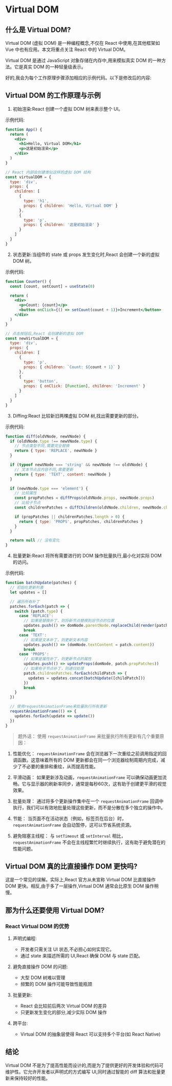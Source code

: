 # Virtual DOM

## 什么是 Virtual DOM?

Virtual DOM (虚拟 DOM) 是一种编程概念,不仅在 React 中使用,在其他框架如 Vue 中也有应用。本文将重点关注 React 中的 Virtual DOM。

Virtual DOM 是通过 JavaScript 对象存储在内存中,用来模拟真实 DOM 的一种方法。它是真实 DOM 的一种轻量级表示。

好的,我会为每个工作原理步骤添加相应的示例代码。以下是修改后的内容:

## Virtual DOM 的工作原理与示例

1. 初始渲染:React 创建一个虚拟 DOM 树来表示整个 UI。

示例代码:

```jsx
function App() {
  return (
    <div>
      <h1>Hello, Virtual DOM</h1>
      <p>这是初始渲染</p>
    </div>
  )
}

// React 内部会创建类似这样的虚拟 DOM 结构
const virtualDOM = {
  type: 'div',
  props: {
    children: [
      {
        type: 'h1',
        props: { children: 'Hello, Virtual DOM' }
      },
      {
        type: 'p',
        props: { children: '这是初始渲染' }
      }
    ]
  }
}
```

2. 状态更新:当组件的 state 或 props 发生变化时,React 会创建一个新的虚拟 DOM 树。

示例代码:

```jsx
function Counter() {
  const [count, setCount] = useState(0)

  return (
    <div>
      <p>Count: {count}</p>
      <button onClick={() => setCount(count + 1)}>Increment</button>
    </div>
  )
}

// 点击按钮后,React 会创建新的虚拟 DOM
const newVirtualDOM = {
  type: 'div',
  props: {
    children: [
      {
        type: 'p',
        props: { children: `Count: ${count + 1}` }
      },
      {
        type: 'button',
        props: { onClick: [Function], children: 'Increment' }
      }
    ]
  }
}
```

3. Diffing:React 比较新旧两棵虚拟 DOM 树,找出需要更新的部分。

示例代码:

```javascript
function diff(oldVNode, newVNode) {
  if (oldVNode.type !== newVNode.type) {
    // 节点类型不同,需要完全替换
    return { type: 'REPLACE', newVNode }
  }

  if (typeof newVNode === 'string' && newVNode !== oldVNode) {
    // 文本节点且内容不同,需要更新
    return { type: 'TEXT', content: newVNode }
  }

  if (newVNode.type === 'element') {
    // 比较属性
    const propPatches = diffProps(oldVNode.props, newVNode.props)
    // 比较子节点
    const childrenPatches = diffChildren(oldVNode.children, newVNode.children)

    if (propPatches || childrenPatches.length > 0) {
      return { type: 'PROPS', propPatches, childrenPatches }
    }
  }

  return null // 没有变化
}
```

4. 批量更新:React 将所有需要进行的 DOM 操作批量执行,最小化对实际 DOM 的访问。

示例代码:

```javascript
function batchUpdate(patches) {
  // 初始化更新列表
  let updates = []

  // 遍历所有补丁
  patches.forEach(patch => {
    switch (patch.type) {
      case 'REPLACE':
        // 如果是替换补丁，则将新节点替换到旧节点的位置
        updates.push(() => domNode.parentNode.replaceChild(render(patch.newVNode), domNode))
        break
      case 'TEXT':
        // 如果是文本补丁，则更新文本内容
        updates.push(() => (domNode.textContent = patch.content))
        break
      case 'PROPS':
        // 如果是属性补丁，则更新节点的属性
        updates.push(() => updateProps(domNode, patch.propPatches))
        // 如果有子节点补丁，则递归处理
        patch.childrenPatches.forEach(childPatch => {
          updates = updates.concat(batchUpdate([childPatch]))
        })
        break
    }
  })

  // 使用requestAnimationFrame来批量执行所有更新
  requestAnimationFrame(() => {
    updates.forEach(update => update())
  })
}
```

> 题外话：
使用 `requestAnimationFrame` 来批量执行所有更新有几个重要原因：

1. 性能优化：
   `requestAnimationFrame` 会在浏览器下一次重绘之前调用指定的回调函数。这意味着所有的 DOM 更新都会在同一个浏览器绘制周期内完成，减少了不必要的重排和重绘，从而提高性能。

2. 平滑动画：
   如果更新涉及动画，`requestAnimationFrame` 可以确保动画更加流畅。它与显示器的刷新率同步，通常是每秒60次，这有助于创建更平滑的视觉效果。

3. 批量处理：
   通过将多个更新操作集中在一个 `requestAnimationFrame` 回调中执行，我们可以有效地批量处理这些更新，而不是分散在多个独立的操作中。

4. 节能：
   当页面不在活动状态（例如，标签页在后台）时，`requestAnimationFrame` 会自动暂停，这可以节省系统资源。

5. 避免阻塞主线程：
   与 `setTimeout` 或 `setInterval` 相比，`requestAnimationFrame` 不会在主线程繁忙时继续执行，这有助于避免潜在的性能问题。

## Virtual DOM 真的比直接操作 DOM 更快吗?

这是一个常见的误解。实际上,React 官方从未宣称 Virtual DOM 比直接操作 DOM 更快。相反,由于多了一层操作,Virtual DOM 通常会比原生 DOM 操作稍慢。

## 那为什么还要使用 Virtual DOM?

### React Virtual DOM 的优势

1. 声明式编程:

   - 开发者只需关注 UI 状态,不必担心如何实现它。
   - 通过 state 来描述所需的 UI,React 确保 DOM 与 state 匹配。

2. 避免直接操作 DOM 的问题:

   - 大型 DOM 树难以管理
   - 频繁的 DOM 操作可能导致性能瓶颈

3. 批量更新:

   - React 会比较前后两次 Virtual DOM 的差异
   - 只更新发生变化的部分,减少实际 DOM 操作

4. 跨平台:
   - Virtual DOM 的抽象层使得 React 可以支持多个平台(如 React Native)

## 结论

Virtual DOM 不是为了提高性能而设计的,而是为了提供更好的开发体验和代码可维护性。它允许开发者以声明式的方式编写 UI,同时通过智能的 diff 算法和批量更新来保持较好的性能。
